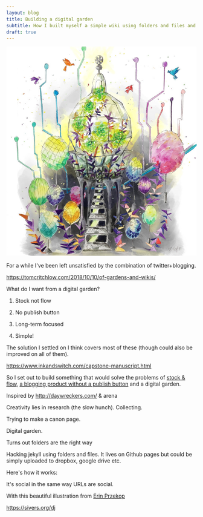 ```yaml
---
layout: blog
title: Building a digital garden
subtitle: How I built myself a simple wiki using folders and files and published via Jekyll
draft: true
---
```


![](/images/digital-garden-clean.jpg)

For a while I've been left unsatisfied by the combination of twitter+blogging.

https://tomcritchlow.com/2018/10/10/of-gardens-and-wikis/

What do I want from a digital garden?

1) Stock not flow

2) No publish button

3) Long-term focused

4) Simple!

The solution I settled on I think covers most of these (though could also be improved on all of them).

https://www.inkandswitch.com/capstone-manuscript.html

So I set out to build something that would solve the problems of [stock & flow](http://snarkmarket.com/2010/4890), [a blogging product without a publish button](https://twitter.com/ryandawidjan/status/1077641141221249031) and a digital garden.



Inspired by http://daywreckers.com/ & arena

Creativity lies in research (the slow hunch). Collecting.

Trying to make a canon page.

Digital garden.

Turns out folders are the right way 

Hacking jekyll using folders and files. It lives on Github pages but could be simply uploaded to dropbox, google drive etc.

Here's how it works:

It's social in the same way URLs are social.

With this beautiful illustration from [Erin Przekop](http://erinprz.com)




https://sivers.org/dj